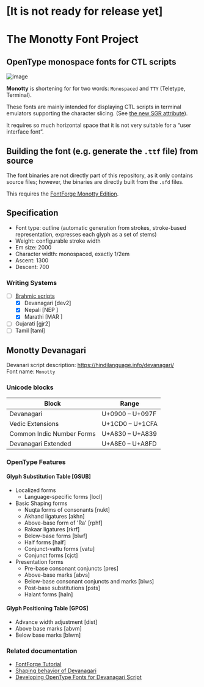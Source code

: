 # [It is not ready for release yet]
# The Monotty Font Project
## OpenType monospace fonts for CTL scripts

![image](https://dice.netxs.online/cloud/monotty/github-devanagari.png)

__Monotty__ is shortening for for two words: `Monospaced` and `TTY` (Teletype, Terminal).

These fonts are mainly intended for displaying CTL scripts in terminal emulators supporting the character slicing. (See [the new SGR attribute](https://gitlab.freedesktop.org/terminal-wg/specifications/-/issues/23)).

It requires so much horizontal space that it is not very suitable for a “user interface font”.

## Building the font (e.g. generate the `.ttf` file) from source

The font binaries are not directly part of this repository, as it only contains source files; however, the binaries are directly built from the `.sfd` files.

This requires the [FontForge Monotty Edition](https://github.com/monotty/fontforge).

## Specification
- Font type: outline (automatic generation from strokes, stroke-based representation, expresses each glyph as a set of stems)
- Weight: configurable stroke width
- Em size: 2000
- Сharacter width: monospaced, exactly 1/2em
- Ascent: 1300
- Descent: 700

### Writing Systems
- [ ] [Brahmic scripts](https://en.wikipedia.org/wiki/Brahmic_scripts)
  - [x] Devanagari	\[dev2]
  - [x] Nepali \[NEP ]
  - [x] Marathi \[MAR ]
- [ ] Gujarati	\[gjr2]
- [ ] Tamil	\[taml]

## Monotty Devanagari

Devanari script description: https://hindilanguage.info/devanagari/  
Font name:  `Monotty`  

### Unicode blocks
Block                     | Range    
--------------------------|--------------
Devanagari                | U+0900 – U+097F
Vedic Extensions          | U+1CD0 – U+1CFA
Common Indic Number Forms | U+A830 – U+A839
Devanagari Extended       | U+A8E0 – U+A8FD

### OpenType Features
#### Glyph Substitution Table \[GSUB]

- Localized forms
  - Language-specific forms \[locl]
- Basic Shaping forms
  - Nuqta forms of consonants \[nukt]
  - Akhand ligatures \[akhn]
  - Above-base form of 'Ra' \[rphf]
  - Rakaar ligatures \[rkrf]
  - Below-base forms \[blwf]
  - Half forms \[half]
  - Conjunct-vattu forms \[vatu]
  - Conjunct forms \[cjct]
- Presentation forms
  - Pre-base consonant conjuncts \[pres]
  - Above-base marks \[abvs]
  - Below-base consonant conjuncts and marks \[blws]
  - Post-base substitutions \[psts]
  - Halant forms \[haln]
  
#### Glyph Positioning Table \[GPOS]

- Advance width adjustment \[dist]
- Above base marks \[abvm]
- Below base marks \[blwm]

### Related documentation
- [FontForge Tutorial](https://fontforge.org/docs/tutorial.html)
- [Shaping behavior of Devanagari](https://github.com/itfoundry/devanagari-shaping)
- [Developing OpenType Fonts for Devanagari Script](https://docs.microsoft.com/en-us/typography/script-development/devanagari)
